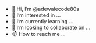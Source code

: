 - 👋 Hi, I’m @adewalecode80s
- 👀 I’m interested in ...
- 🌱 I’m currently learning ...
- 💞️ I’m looking to collaborate on ...
- 📫 How to reach me ...

<!---
adewalecode80s/adewalecode80s is a ✨ special ✨ repository because its `README.md` (this file) appears on your GitHub profile.
You can click the Preview link to take a look at your changes.
--->

